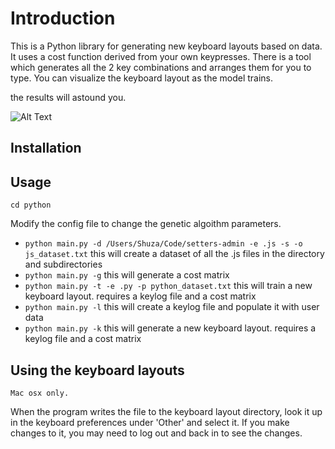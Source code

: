 # Introduction

This is a Python library for generating new keyboard layouts based on data.
It uses a cost function derived from your own keypresses. There is a tool which generates all the 2 key combinations and arranges them for you to type.
You can visualize the keyboard layout as the model trains.

the results will astound you.

![Alt Text](https://media.giphy.com/media/8c9NInMpXixMjR6lTH/giphy.gif)

## Installation

## Usage

`cd python`

Modify the config file to change the genetic algoithm parameters.

- `python main.py -d /Users/Shuza/Code/setters-admin -e .js -s -o js_dataset.txt` this will create a dataset of all the .js files in the directory and subdirectories
- `python main.py -g` this will generate a cost matrix
- `python main.py -t -e .py -p python_dataset.txt` this will train a new keyboard layout. requires a keylog file and a cost matrix
- `python main.py -l` this will create a keylog file and populate it with user data
- `python main.py -k` this will generate a new keyboard layout. requires a keylog file and a cost matrix

## Using the keyboard layouts

`Mac osx only.`

When the program writes the file to the keyboard layout directory, look it up in the keyboard preferences under 'Other' and select it. If you make changes to it, you may need to log out and back in to see the changes.
